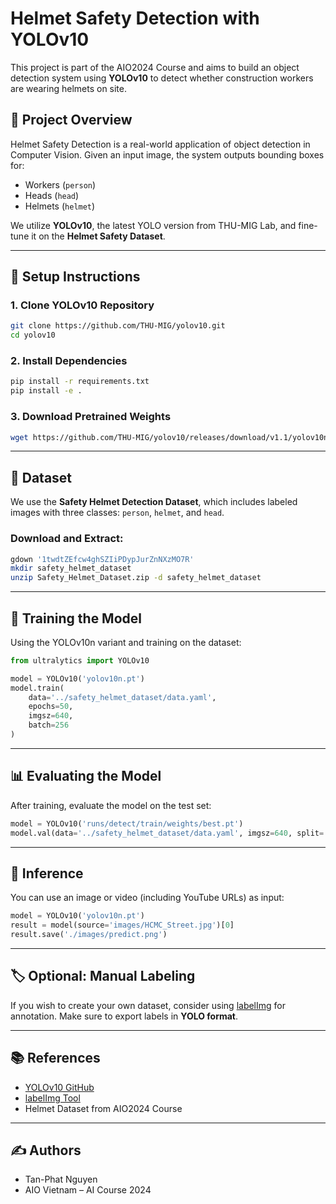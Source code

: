 # Helmet Safety Detection with YOLOv10

This project is part of the AIO2024 Course and aims to build an object detection system using **YOLOv10** to detect whether construction workers are wearing helmets on site.

## 📌 Project Overview

Helmet Safety Detection is a real-world application of object detection in Computer Vision. Given an input image, the system outputs bounding boxes for:

- Workers (`person`)
- Heads (`head`)
- Helmets (`helmet`)

We utilize **YOLOv10**, the latest YOLO version from THU-MIG Lab, and fine-tune it on the **Helmet Safety Dataset**.

---

## 🔧 Setup Instructions

### 1. Clone YOLOv10 Repository
```bash
git clone https://github.com/THU-MIG/yolov10.git
cd yolov10
```

### 2. Install Dependencies
```bash
pip install -r requirements.txt
pip install -e .
```

### 3. Download Pretrained Weights
```bash
wget https://github.com/THU-MIG/yolov10/releases/download/v1.1/yolov10n.pt
```

---

## 📂 Dataset

We use the **Safety Helmet Detection Dataset**, which includes labeled images with three classes: `person`, `helmet`, and `head`.

### Download and Extract:
```bash
gdown '1twdtZEfcw4ghSZIiPDypJurZnNXzMO7R'
mkdir safety_helmet_dataset
unzip Safety_Helmet_Dataset.zip -d safety_helmet_dataset
```

---

## 🧠 Training the Model

Using the YOLOv10n variant and training on the dataset:

```python
from ultralytics import YOLOv10

model = YOLOv10('yolov10n.pt')
model.train(
    data='../safety_helmet_dataset/data.yaml',
    epochs=50,
    imgsz=640,
    batch=256
)
```

---

## 📊 Evaluating the Model

After training, evaluate the model on the test set:

```python
model = YOLOv10('runs/detect/train/weights/best.pt')
model.val(data='../safety_helmet_dataset/data.yaml', imgsz=640, split='test')
```

---

## 📸 Inference

You can use an image or video (including YouTube URLs) as input:

```python
model = YOLOv10('yolov10n.pt')
result = model(source='images/HCMC_Street.jpg')[0]
result.save('./images/predict.png')
```

---

## 🏷️ Optional: Manual Labeling

If you wish to create your own dataset, consider using [labelImg](https://github.com/heartexlabs/labelImg) for annotation. Make sure to export labels in **YOLO format**.

---

## 📚 References

- [YOLOv10 GitHub](https://github.com/THU-MIG/yolov10)
- [labelImg Tool](https://github.com/heartexlabs/labelImg)
- Helmet Dataset from AIO2024 Course

---

## ✍️ Authors

- Tan-Phat Nguyen
- AIO Vietnam – AI Course 2024